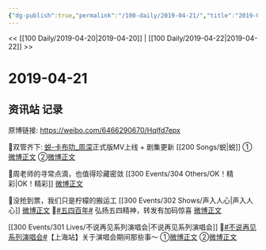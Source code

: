 ```yaml
---
{"dg-publish":true,"permalink":"/100-daily/2019-04-21/","title":"2019-04-21"}
---
```



<< [[100 Daily/2019-04-20\|2019-04-20]] | [[100 Daily/2019-04-22\|2019-04-22]] >>

# 2019-04-21

## 资讯站 记录

原博链接: https://weibo.com/6466290670/HqIfd7epx

🌿双管齐下: [](https://s.weibo.com/weibo?q=%23%E8%9C%95-%E5%8D%A1%E5%B8%83%E5%8F%BB_%E5%91%A8%E6%B7%B1%5B%E9%9F%B3%E4%B9%90%5D%23)[蜕-卡布叻_周深](http://weibo.com/p/10151501_64783163?from=1FFFF96039&weiboauthoruid=6466290670)正式版MV上线 + 剧集更新 [[200 Songs/蜕\|蜕]]
①[微博正文](https://m.weibo.cn/6466290670/4363454909720281)
②[微博正文](https://m.weibo.cn/6466290670/4363339629419717)

🌿周老师的寻常点滴，也值得珍藏密敛 [[300 Events/304 Others/OK！精彩\|OK！精彩]]
[微博正文](https://m.weibo.cn/6466290670/4363466535722164)

🌿没抢到票，我们只是柠檬的搬运工 [[300 Events/302 Shows/声入人心\|声入人心]]
[微博正文](https://m.weibo.cn/6466290670/4363518902080012)
🌿[#五四百年#](https://s.weibo.com/weibo?q=%23%E4%BA%94%E5%9B%9B%E7%99%BE%E5%B9%B4%23) 弘扬五四精神，转发有加码惊喜
[微博正文](https://m.weibo.cn/6466290670/4363527391244510)

[[300 Events/301 Lives/不说再见系列演唱会\|不说再见系列演唱会]]
🌿[#不说再见系列演唱会#](https://s.weibo.com/weibo?q=%23%E4%B8%8D%E8%AF%B4%E5%86%8D%E8%A7%81%E7%B3%BB%E5%88%97%E6%BC%94%E5%94%B1%E4%BC%9A%23)【上海站】关于演唱会期间那些事～
①[微博正文](https://m.weibo.cn/6466290670/4363560442363692)
②[微博正文](https://m.weibo.cn/6466290670/4363579270125713)

